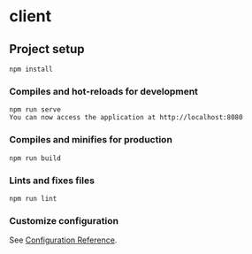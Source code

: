 # client

## Project setup
```
npm install
```

### Compiles and hot-reloads for development
```
npm run serve
You can now access the application at http://localhost:8080
```

### Compiles and minifies for production
```
npm run build
```

### Lints and fixes files
```
npm run lint
```

### Customize configuration
See [Configuration Reference](https://cli.vuejs.org/config/).
